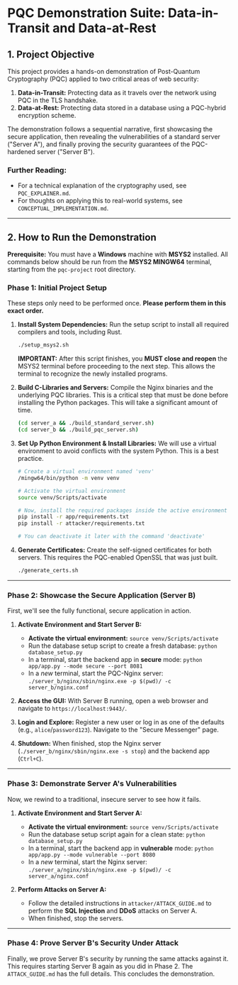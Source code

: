 # PQC Demonstration Suite: Data-in-Transit and Data-at-Rest

## 1. Project Objective

This project provides a hands-on demonstration of Post-Quantum Cryptography (PQC) applied to two critical areas of web security:

1.  **Data-in-Transit:** Protecting data as it travels over the network using PQC in the TLS handshake.
2.  **Data-at-Rest:** Protecting data stored in a database using a PQC-hybrid encryption scheme.

The demonstration follows a sequential narrative, first showcasing the secure application, then revealing the vulnerabilities of a standard server ("Server A"), and finally proving the security guarantees of the PQC-hardened server ("Server B").

### Further Reading:
- For a technical explanation of the cryptography used, see `PQC_EXPLAINER.md`.
- For thoughts on applying this to real-world systems, see `CONCEPTUAL_IMPLEMENTATION.md`.

---

## 2. How to Run the Demonstration

**Prerequisite:** You must have a **Windows** machine with **MSYS2** installed. All commands below should be run from the **MSYS2 MINGW64** terminal, starting from the `pqc-project` root directory.

### Phase 1: Initial Project Setup

These steps only need to be performed once. **Please perform them in this exact order.**

1.  **Install System Dependencies:** Run the setup script to install all required compilers and tools, including Rust.
    ```bash
    ./setup_msys2.sh
    ```
    **IMPORTANT:** After this script finishes, you **MUST close and reopen** the MSYS2 terminal before proceeding to the next step. This allows the terminal to recognize the newly installed programs.

2.  **Build C-Libraries and Servers:** Compile the Nginx binaries and the underlying PQC libraries. This is a critical step that must be done before installing the Python packages. This will take a significant amount of time.
    ```bash
    (cd server_a && ./build_standard_server.sh)
    (cd server_b && ./build_pqc_server.sh)
    ```
3.  **Set Up Python Environment & Install Libraries:** We will use a virtual environment to avoid conflicts with the system Python. This is a best practice.
    ```bash
    # Create a virtual environment named 'venv'
    /mingw64/bin/python -m venv venv

    # Activate the virtual environment
    source venv/Scripts/activate

    # Now, install the required packages inside the active environment
    pip install -r app/requirements.txt
    pip install -r attacker/requirements.txt

    # You can deactivate it later with the command 'deactivate'
    ```
4.  **Generate Certificates:** Create the self-signed certificates for both servers. This requires the PQC-enabled OpenSSL that was just built.
    ```bash
    ./generate_certs.sh
    ```

---

### Phase 2: Showcase the Secure Application (Server B)

First, we'll see the fully functional, secure application in action.

1.  **Activate Environment and Start Server B:**
    *   **Activate the virtual environment:** `source venv/Scripts/activate`
    *   Run the database setup script to create a fresh database: `python database_setup.py`
    *   In a terminal, start the backend app in **secure** mode: `python app/app.py --mode secure --port 8081`
    *   In a *new* terminal, start the PQC-Nginx server: `./server_b/nginx/sbin/nginx.exe -p $(pwd)/ -c server_b/nginx.conf`

2.  **Access the GUI:** With Server B running, open a web browser and navigate to `https://localhost:9443/`.
3.  **Login and Explore:** Register a new user or log in as one of the defaults (e.g., `alice`/`password123`). Navigate to the "Secure Messenger" page.
4.  **Shutdown:** When finished, stop the Nginx server (`./server_b/nginx/sbin/nginx.exe -s stop`) and the backend app (`Ctrl+C`).

---

### Phase 3: Demonstrate Server A's Vulnerabilities

Now, we rewind to a traditional, insecure server to see how it fails.

1.  **Activate Environment and Start Server A:**
    *   **Activate the virtual environment:** `source venv/Scripts/activate`
    *   Run the database setup script again for a clean state: `python database_setup.py`
    *   In a terminal, start the backend app in **vulnerable** mode: `python app/app.py --mode vulnerable --port 8080`
    *   In a *new* terminal, start the Nginx server: `./server_a/nginx/sbin/nginx.exe -p $(pwd)/ -c server_a/nginx.conf`

2.  **Perform Attacks on Server A:**
    *   Follow the detailed instructions in `attacker/ATTACK_GUIDE.md` to perform the **SQL Injection** and **DDoS** attacks on Server A.
    *   When finished, stop the servers.

---

### Phase 4: Prove Server B's Security Under Attack

Finally, we prove Server B's security by running the same attacks against it. This requires starting Server B again as you did in Phase 2. The `ATTACK_GUIDE.md` has the full details. This concludes the demonstration.
